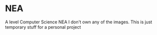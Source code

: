# NEA
 A level Computer Science NEA 
 I don't own any of the images. This is just temporary stuff for a personal project
